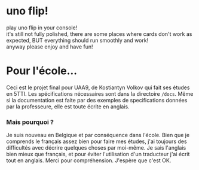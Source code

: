 # uno flip!
play uno flip in your console!<br>
it's still not fully polished, there are some places where cards don't work as expected, BUT everything should run smoothly and work!<br>
anyway please enjoy and have fun!

# Pour l'école...
Ceci est le projet final pour UAA9, de Kostiantyn Volkov qui fait ses études en 5TTI. Les spécifications nécessaires sont dans la directoire `/docs`. Même si la documentation est faite par des exemples de specifications données par la professeure, elle est toute écrite en anglais.
### Mais pourquoi ?
Je suis nouveau en Belgique et par conséquence dans l'école. Bien que je comprends le français assez bien pour faire mes études, j'ai toujours des difficultés avec décrire quelques choses par moi-même. Je sais l'anglais bien mieux que français, et pour éviter l'utilisation d'un traducteur j'ai écrit tout en anglais. Merci pour compréhension. J'espère que c'est OK.